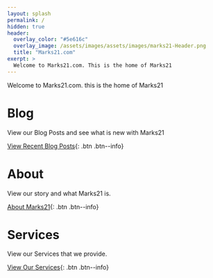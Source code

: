```yaml
---
layout: splash
permalink: /
hidden: true
header:
  overlay_color: "#5e616c"
  overlay_image: /assets/images/assets/images/marks21-Header.png
  title: "Marks21.com"
exerpt: > 
  Welcome to Marks21.com. This is the home of Marks21 
---
```



Welcome to Marks21.com. this is the home of Marks21

# Blog #
View our Blog Posts and see what is new with Marks21 

[View Recent Blog Posts](https://www.marks21.com/blog/){: .btn .btn--info}

# About #
View our story and what Marks21 is.

[About Marks21](https://www.marks21.com/about){: .btn .btn--info}

# Services #
View our Services that we provide.

[View Our Services](https://www.marks21.com/services){: .btn .btn--info}

